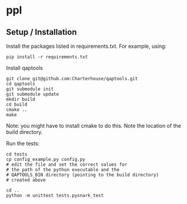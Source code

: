 # ppl

## Setup / Installation

Install the packages listed in requirements.txt. For example, using:

    pip install -r requirements.txt

Install qaptools

    git clone git@github.com:Charterhouse/qaptools.git
    cd qaptools
    git submodule init
    git submodule update
    mkdir build
    cd build
    cmake ..
    make    

Note: you might have to install cmake to do this. Note the location of
the build directory.

Run the tests:

    cd tests
    cp config_example.py config.py
    # edit the file and set the correct values for
    # the path of the python executable and the
    # QAPTOOLS_BIN directory (pointing to the build directory)
    # created above

    cd ..
    python -m unittest tests.pysnark_test
